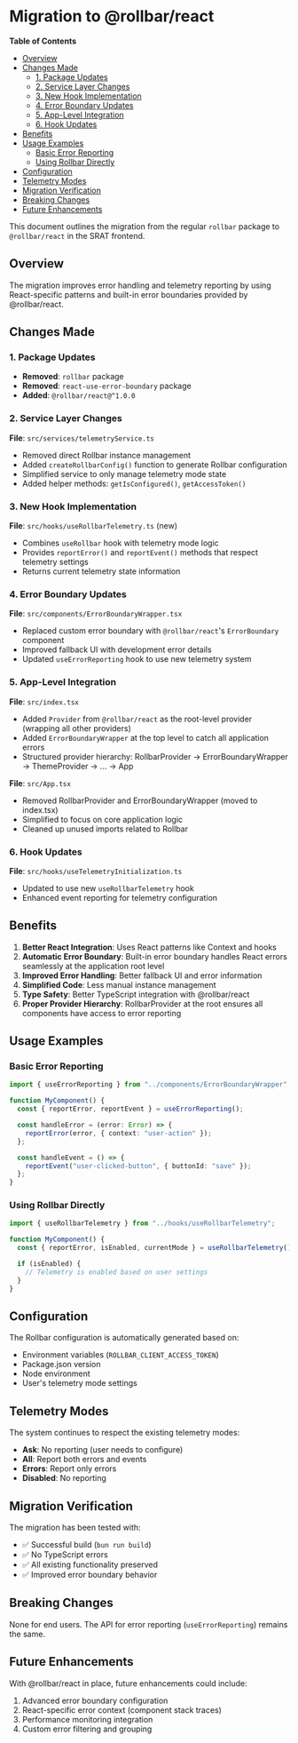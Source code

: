 # Migration to @rollbar/react

<!-- START doctoc generated TOC please keep comment here to allow auto update -->
<!-- DON'T EDIT THIS SECTION, INSTEAD RE-RUN doctoc TO UPDATE -->
**Table of Contents**

- [Overview](#overview)
- [Changes Made](#changes-made)
  - [1. Package Updates](#1-package-updates)
  - [2. Service Layer Changes](#2-service-layer-changes)
  - [3. New Hook Implementation](#3-new-hook-implementation)
  - [4. Error Boundary Updates](#4-error-boundary-updates)
  - [5. App-Level Integration](#5-app-level-integration)
  - [6. Hook Updates](#6-hook-updates)
- [Benefits](#benefits)
- [Usage Examples](#usage-examples)
  - [Basic Error Reporting](#basic-error-reporting)
  - [Using Rollbar Directly](#using-rollbar-directly)
- [Configuration](#configuration)
- [Telemetry Modes](#telemetry-modes)
- [Migration Verification](#migration-verification)
- [Breaking Changes](#breaking-changes)
- [Future Enhancements](#future-enhancements)

<!-- END doctoc generated TOC please keep comment here to allow auto update -->

This document outlines the migration from the regular `rollbar` package to `@rollbar/react` in the SRAT frontend.

## Overview

The migration improves error handling and telemetry reporting by using React-specific patterns and built-in error boundaries provided by @rollbar/react.

## Changes Made

### 1. Package Updates

- **Removed**: `rollbar` package
- **Removed**: `react-use-error-boundary` package
- **Added**: `@rollbar/react@^1.0.0`

### 2. Service Layer Changes

**File**: `src/services/telemetryService.ts`

- Removed direct Rollbar instance management
- Added `createRollbarConfig()` function to generate Rollbar configuration
- Simplified service to only manage telemetry mode state
- Added helper methods: `getIsConfigured()`, `getAccessToken()`

### 3. New Hook Implementation

**File**: `src/hooks/useRollbarTelemetry.ts` (new)

- Combines `useRollbar` hook with telemetry mode logic
- Provides `reportError()` and `reportEvent()` methods that respect telemetry settings
- Returns current telemetry state information

### 4. Error Boundary Updates

**File**: `src/components/ErrorBoundaryWrapper.tsx`

- Replaced custom error boundary with `@rollbar/react`'s `ErrorBoundary` component
- Improved fallback UI with development error details
- Updated `useErrorReporting` hook to use new telemetry system

### 5. App-Level Integration

**File**: `src/index.tsx`

- Added `Provider` from `@rollbar/react` as the root-level provider (wrapping all other providers)
- Added `ErrorBoundaryWrapper` at the top level to catch all application errors
- Structured provider hierarchy: RollbarProvider → ErrorBoundaryWrapper → ThemeProvider → ... → App

**File**: `src/App.tsx`

- Removed RollbarProvider and ErrorBoundaryWrapper (moved to index.tsx)
- Simplified to focus on core application logic
- Cleaned up unused imports related to Rollbar

### 6. Hook Updates

**File**: `src/hooks/useTelemetryInitialization.ts`

- Updated to use new `useRollbarTelemetry` hook
- Enhanced event reporting for telemetry configuration

## Benefits

1. **Better React Integration**: Uses React patterns like Context and hooks
2. **Automatic Error Boundary**: Built-in error boundary handles React errors seamlessly at the application root level
3. **Improved Error Handling**: Better fallback UI and error information
4. **Simplified Code**: Less manual instance management
5. **Type Safety**: Better TypeScript integration with @rollbar/react
6. **Proper Provider Hierarchy**: RollbarProvider at the root ensures all components have access to error reporting

## Usage Examples

### Basic Error Reporting

```typescript
import { useErrorReporting } from "../components/ErrorBoundaryWrapper";

function MyComponent() {
  const { reportError, reportEvent } = useErrorReporting();

  const handleError = (error: Error) => {
    reportError(error, { context: "user-action" });
  };

  const handleEvent = () => {
    reportEvent("user-clicked-button", { buttonId: "save" });
  };
}
```

### Using Rollbar Directly

```typescript
import { useRollbarTelemetry } from "../hooks/useRollbarTelemetry";

function MyComponent() {
  const { reportError, isEnabled, currentMode } = useRollbarTelemetry();

  if (isEnabled) {
    // Telemetry is enabled based on user settings
  }
}
```

## Configuration

The Rollbar configuration is automatically generated based on:

- Environment variables (`ROLLBAR_CLIENT_ACCESS_TOKEN`)
- Package.json version
- Node environment
- User's telemetry mode settings

## Telemetry Modes

The system continues to respect the existing telemetry modes:

- **Ask**: No reporting (user needs to configure)
- **All**: Report both errors and events
- **Errors**: Report only errors
- **Disabled**: No reporting

## Migration Verification

The migration has been tested with:

- ✅ Successful build (`bun run build`)
- ✅ No TypeScript errors
- ✅ All existing functionality preserved
- ✅ Improved error boundary behavior

## Breaking Changes

None for end users. The API for error reporting (`useErrorReporting`) remains the same.

## Future Enhancements

With @rollbar/react in place, future enhancements could include:

1. Advanced error boundary configuration
2. React-specific error context (component stack traces)
3. Performance monitoring integration
4. Custom error filtering and grouping
